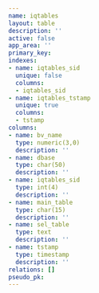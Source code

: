 ```yaml
---
name: iqtables
layout: table
description: ''
active: false
app_area: ''
primary_key: 
indexes:
- name: iqtables_sid
  unique: false
  columns:
  - iqtables_sid
- name: iqtables_tstamp
  unique: true
  columns:
  - tstamp
columns:
- name: bv_name
  type: numeric(3,0)
  description: ''
- name: dbase
  type: char(50)
  description: ''
- name: iqtables_sid
  type: int(4)
  description: ''
- name: main_table
  type: char(15)
  description: ''
- name: sel_table
  type: text
  description: ''
- name: tstamp
  type: timestamp
  description: ''
relations: []
pseudo_pk: 
---
```


